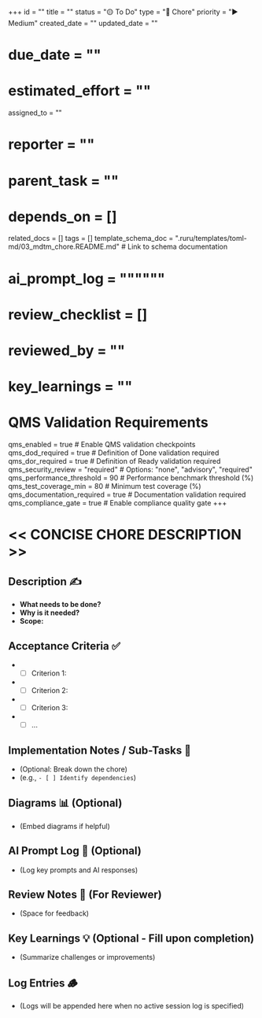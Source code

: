 +++
id = ""
title = ""
status = "🟡 To Do"
type = "🧹 Chore"
priority = "▶️ Medium"
created_date = ""
updated_date = ""
# due_date = ""
# estimated_effort = ""
assigned_to = ""
# reporter = ""
# parent_task = ""
# depends_on = []
related_docs = []
tags = []
template_schema_doc = ".ruru/templates/toml-md/03_mdtm_chore.README.md" # Link to schema documentation
# ai_prompt_log = """"""
# review_checklist = []
# reviewed_by = ""
# key_learnings = ""

# QMS Validation Requirements
qms_enabled = true # Enable QMS validation checkpoints
qms_dod_required = true # Definition of Done validation required
qms_dor_required = true # Definition of Ready validation required
qms_security_review = "required" # Options: "none", "advisory", "required"
qms_performance_threshold = 90 # Performance benchmark threshold (%)
qms_test_coverage_min = 80 # Minimum test coverage (%)
qms_documentation_required = true # Documentation validation required
qms_compliance_gate = true # Enable compliance quality gate
+++

# << CONCISE CHORE DESCRIPTION >>

## Description ✍️

*   **What needs to be done?**
*   **Why is it needed?**
*   **Scope:**

## Acceptance Criteria ✅

*   - [ ] Criterion 1:
*   - [ ] Criterion 2:
*   - [ ] Criterion 3:
*   - [ ] ...

## Implementation Notes / Sub-Tasks 📝

*   (Optional: Break down the chore)
*   (e.g., `- [ ] Identify dependencies`)

## Diagrams 📊 (Optional)

*   (Embed diagrams if helpful)

## AI Prompt Log 🤖 (Optional)

*   (Log key prompts and AI responses)

## Review Notes 👀 (For Reviewer)

*   (Space for feedback)

## Key Learnings 💡 (Optional - Fill upon completion)

*   (Summarize challenges or improvements)
## Log Entries 🪵

*   (Logs will be appended here when no active session log is specified)